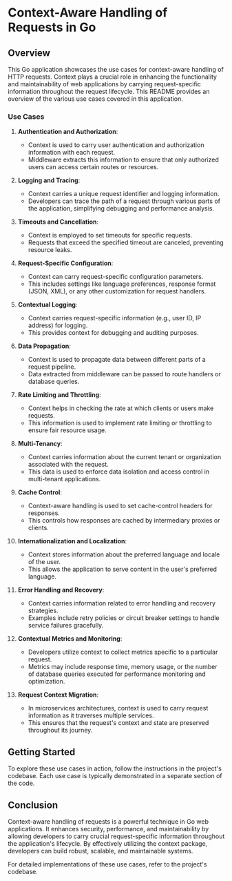 # Context-Aware Handling of Requests in Go

## Overview

This Go application showcases the use cases for context-aware handling of HTTP requests. Context plays a crucial role in enhancing the functionality and maintainability of web applications by carrying request-specific information throughout the request lifecycle. This README provides an overview of the various use cases covered in this application.

### Use Cases

1. **Authentication and Authorization**:
   - Context is used to carry user authentication and authorization information with each request.
   - Middleware extracts this information to ensure that only authorized users can access certain routes or resources.

2. **Logging and Tracing**:
   - Context carries a unique request identifier and logging information.
   - Developers can trace the path of a request through various parts of the application, simplifying debugging and performance analysis.

3. **Timeouts and Cancellation**:
   - Context is employed to set timeouts for specific requests.
   - Requests that exceed the specified timeout are canceled, preventing resource leaks.

4. **Request-Specific Configuration**:
   - Context can carry request-specific configuration parameters.
   - This includes settings like language preferences, response format (JSON, XML), or any other customization for request handlers.

5. **Contextual Logging**:
   - Context carries request-specific information (e.g., user ID, IP address) for logging.
   - This provides context for debugging and auditing purposes.

6. **Data Propagation**:
   - Context is used to propagate data between different parts of a request pipeline.
   - Data extracted from middleware can be passed to route handlers or database queries.

7. **Rate Limiting and Throttling**:
   - Context helps in checking the rate at which clients or users make requests.
   - This information is used to implement rate limiting or throttling to ensure fair resource usage.

8. **Multi-Tenancy**:
   - Context carries information about the current tenant or organization associated with the request.
   - This data is used to enforce data isolation and access control in multi-tenant applications.

9. **Cache Control**:
   - Context-aware handling is used to set cache-control headers for responses.
   - This controls how responses are cached by intermediary proxies or clients.

10. **Internationalization and Localization**:
    - Context stores information about the preferred language and locale of the user.
    - This allows the application to serve content in the user's preferred language.

11. **Error Handling and Recovery**:
    - Context carries information related to error handling and recovery strategies.
    - Examples include retry policies or circuit breaker settings to handle service failures gracefully.

12. **Contextual Metrics and Monitoring**:
    - Developers utilize context to collect metrics specific to a particular request.
    - Metrics may include response time, memory usage, or the number of database queries executed for performance monitoring and optimization.

13. **Request Context Migration**:
    - In microservices architectures, context is used to carry request information as it traverses multiple services.
    - This ensures that the request's context and state are preserved throughout its journey.

## Getting Started

To explore these use cases in action, follow the instructions in the project's codebase. Each use case is typically demonstrated in a separate section of the code.

## Conclusion

Context-aware handling of requests is a powerful technique in Go web applications. It enhances security, performance, and maintainability by allowing developers to carry crucial request-specific information throughout the application's lifecycle. By effectively utilizing the context package, developers can build robust, scalable, and maintainable systems.

For detailed implementations of these use cases, refer to the project's codebase.
